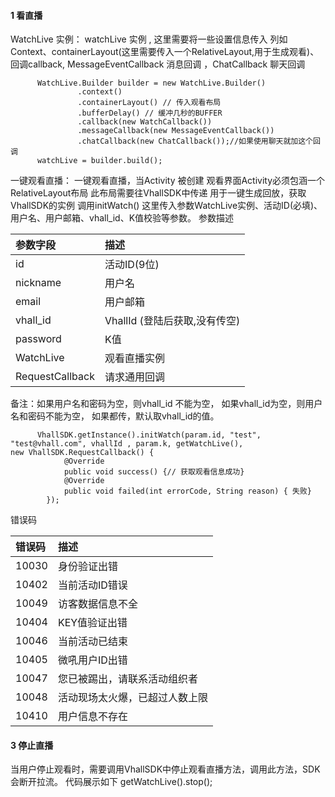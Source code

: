 #### 1 看直播
WatchLive 实例：
watchLive 实例 , 这里需要将一些设置信息传入 列如Context、containerLayout(这里需要传入一个RelativeLayout,用于生成观看)、回调callback, MessageEventCallback 消息回调 ，ChatCallback 聊天回调

```
      WatchLive.Builder builder = new WatchLive.Builder()
               .context()
               .containerLayout() // 传入观看布局
               .bufferDelay() // 缓冲几秒的BUFFER
               .callback(new WatchCallback())
               .messageCallback(new MessageEventCallback())
               .chatCallback(new ChatCallback());//如果使用聊天就加这个回调
      watchLive = builder.build();

```

一键观看直播：
一键观看直播，当Activity 被创建 观看界面Activity必须包涵一个RelativeLayout布局 此布局需要往VhallSDK中传递 用于一键生成回放，获取VhallSDK的实例 调用initWatch() 这里传入参数WatchLive实例、活动ID(必填)、用户名、用户邮箱、vhall_id、K值校验等参数。
参数描述

| 参数字段 | 描述 |
| :--- | :--- |
| id | 活动ID(9位) |
| nickname| 用户名 |
| email| 用户邮箱 |
| vhall_id| VhallId (登陆后获取,没有传空) |
| password| K值 |
| WatchLive| 观看直播实例 |
| RequestCallback| 请求通用回调 |

备注：如果用户名和密码为空，则vhall_id 不能为空，
      如果vhall_id为空，则用户名和密码不能为空，
      如果都传，默认取vhall_id的值。

```
      VhallSDK.getInstance().initWatch(param.id, "test", "test@vhall.com", vhallId , param.k, getWatchLive(), 
new VhallSDK.RequestCallback() {
            @Override
            public void success() {// 获取观看信息成功}
            @Override
            public void failed(int errorCode, String reason) { 失败}
        });

```
错误码

| 错误码 | 描述 |
| :--- | :--- |
| 10030 | 身份验证出错 |
| 10402 | 当前活动ID错误 |
| 10049 | 访客数据信息不全 |
| 10404 | KEY值验证出错 |
| 10046 | 当前活动已结束 |
| 10405 | 微吼用户ID出错 |
| 10047 | 您已被踢出，请联系活动组织者 |
| 10048 | 活动现场太火爆，已超过人数上限 |
| 10410 | 用户信息不存在 |

#### 3 停止直播
当用户停止观看时，需要调用VhallSDK中停止观看直播方法，调用此方法，SDK会断开拉流。
代码展示如下
getWatchLive().stop();
